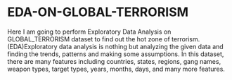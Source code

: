 # EDA-ON-GLOBAL-TERRORISM
Here I am going to perform Exploratory Data Analysis on GLOBAL_TERRORISM dataset to find out the hot zone of terrorism.(EDA)Exploratory data analysis is nothing but analyzing the given data and finding the trends, patterns and making some assumptions. In this dataset, there are many features including countries, states, regions, gang names, weapon types, target types, years, months, days, and many more features.
